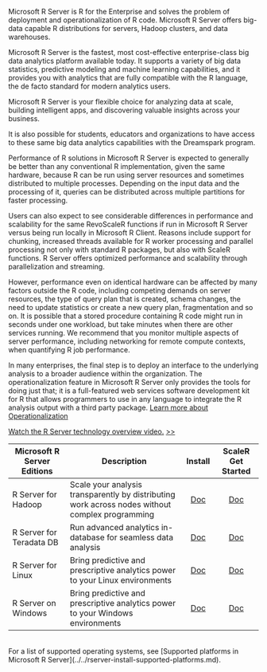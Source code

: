 Microsoft R Server is R for the Enterprise and solves the problem of deployment and operationalization of R code. Microsoft R Server offers big-data capable R distributions for servers, Hadoop clusters, and data warehouses.

Microsoft R Server is the fastest, most cost-effective enterprise-class big data analytics platform available today. It supports a variety of big data statistics, predictive modeling and machine learning capabilities, and it provides you with analytics that are fully compatible with the R language, the de facto standard for modern analytics users.

Microsoft R Server is your flexible choice for analyzing data at scale, building intelligent apps, and discovering valuable insights across your business.

It is also possible for students, educators and organizations to have access to these same big data analytics capabilities with the Dreamspark program.

Performance of R solutions in Microsoft R Server is expected to generally be better than any conventional R implementation, given the same hardware, because R can be run using server resources and sometimes distributed to multiple processes. Depending on the input data and the processing of it, queries can be distributed across multiple partitions for faster processing.

Users can also expect to see considerable differences in performance and scalability for the same RevoScaleR functions if run in Microsoft R Server versus being run locally in Microsoft R Client. Reasons include support for chunking, increased threads available for R worker processing and parallel processing not only with standard R packages, but also with ScaleR functions. R Server offers optimized performance and scalability through parallelization and streaming.

However, performance even on identical hardware can be affected by many factors outside the R code, including competing demands on server resources, the type of query plan that is created, schema changes, the need to update statistics or create a new query plan, fragmentation and so on. It is possible that a stored procedure containing R code might run in seconds under one workload, but take minutes when there are other services running. We recommend that you monitor multiple aspects of server performance, including networking for remote compute contexts, when quantifying R job performance.

In many enterprises, the final step is to deploy an interface to the underlying analysis to a broader audience within the organization. The operationalization feature in Microsoft R Server only provides the tools for doing just that; it is a full-featured web services software development kit for R that allows programmers to use in any language to integrate the R analysis output with a third party package. [Learn more about Operationalization](operationalize/about.md)


[Watch the R Server technology overview video.](https://www.microsoft.com/en-us/cloud-platform/r-server) <a href="" target="_blank">>></a>


|Microsoft R Server Editions|Description                                                          |Install|ScaleR Get Started|
|---------------------------|---------------------------------------------------------------------|:-------:|:------------------:|
|R Server for Hadoop        |Scale your analysis transparently by distributing work across nodes without complex programming|[Doc](../../rserver-install-hadoop.md)|[Doc](../../scaler-hadoop-getting-started.md)|
|R Server for Teradata DB   |Run advanced analytics in-database for seamless data analysis|[Doc](../../rserver-install-teradata-server.md)|[Doc](../../scaler-teradata-getting-started.md)|
|R Server for Linux         |Bring predictive and prescriptive analytics power to your Linux environments|[Doc](../../rserver-install-linux-server.md)|[Doc](../../scaler-getting-started.md)|
|R Server on Windows|Bring predictive and prescriptive analytics power to your Windows environments|[Doc](../../rserver-install-windows.md)|[Doc](../../scaler-getting-started.md)|

<br />
For a list of supported operating systems, see [Supported platforms in Microsoft R Server](../../rserver-install-supported-platforms.md).
